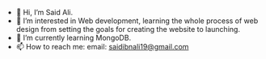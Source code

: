 - 👋 Hi, I’m Said Ali.
- 👀 I’m interested in Web development, learning the whole process of web design from setting the goals for creating the website to launching.
- 🌱 I’m currently learning MongoDB.
- 📫 How to reach me: email: saidibnali19@gmail.com

<!---
saidibnali19/saidibnali19 is a ✨ special ✨ repository because its `README.md` (this file) appears on your GitHub profile.
You can click the Preview link to take a look at your changes.
--->
